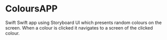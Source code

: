 # ColoursAPP
Swift
Swift app using Storyboard UI which presents random colours on the screen. When a colour is clicked it navigates to a screen of the clicked colour.
